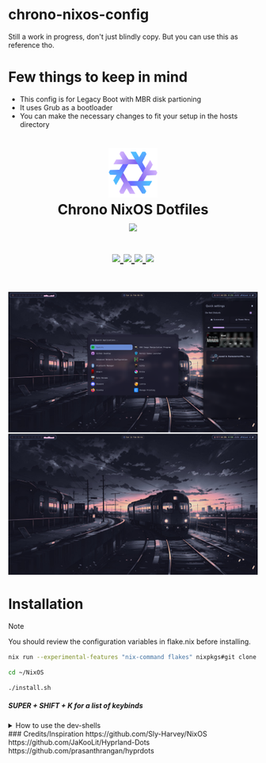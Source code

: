 # chrono-nixos-config
Still a work in progress, don't just blindly copy. But you can use this as reference tho.
# Few things to keep in mind
- This config is for Legacy Boot with MBR disk partioning
- It uses Grub as a bootloader
- You can make the necessary changes to fit your setup in the hosts directory

<h1 align="center">
   <img src="assets/nixos-logo.png" width="100px" />
   <br>
      Chrono NixOS Dotfiles
   <br>
      <img src="https://raw.githubusercontent.com/catppuccin/catppuccin/main/assets/palette/macchiato.png" width="600px" /> <br>
   <div align="center">

   <div align="center">
      <p></p>
      <div align="center">
         <a href="https://github.com/chrollorifat/chrono-nixos-config/stargazers">
            <img src="https://img.shields.io/github/stars/chrollorifat/chrono-nixos-config?color=F5BDE6&labelColor=303446&style=for-the-badge&logo=starship&logoColor=F5BDE6">
         </a>
         <a href="https://github.com/chrollorifat/chrono-nixos-config">
            <img src="https://img.shields.io/github/repo-size/chrollorifat/chrono-nixos-config?color=C6A0F6&labelColor=303446&style=for-the-badge&logo=github&logoColor=C6A0F6">
         </a>
         <a = href="https://nixos.org">
            <img src="https://img.shields.io/badge/NixOS-Unstable-blue?style=for-the-badge&logo=NixOS&logoColor=white&label=NixOS&labelColor=303446&color=91D7E3">
            <!-- <img src="https://img.shields.io/badge/NixOS-unstable-blue.svg?style=for-the-badge&labelColor=303446&logo=NixOS&logoColor=white&color=91D7E3"> -->
         </a>
         <a href="https://github.com/chrollorifat/chrono-nixos-config/blob/main/LICENSE">
            <img src="https://img.shields.io/static/v1.svg?style=for-the-badge&label=License&message=MIT&colorA=313244&colorB=F5A97F&logo=unlicense&logoColor=F5A97F&"/>
         </a>
      </div>
      <br>
   </div>
</h1>

![Screenshot](assets/preview.png)
![Screenshot](assets/preview2.png)

# Installation
> [!Note]
> <p>You should review the configuration variables in flake.nix before installing.</p>
<!-- ## Using the install script -->
```bash
nix run --experimental-features "nix-command flakes" nixpkgs#git clone https://github.com/chrollorifat/chrono-nixos-config.git ~/NixOS
```
```bash
cd ~/NixOS
```
```bash
./install.sh
```
##### SUPER + SHIFT + K for a list of keybinds
<details>
<summary>How to use the dev-shells</summary>
<!-- ##### here is how to use a dev-shell template as defined in dev-shells/default.nix: -->
```bash
nix flake init -t ~/NixOS#NAME
```
or
```bash
nix flake new -t ~/NixOS#NAME PROJECT_NAME
```
</details>
<!-- ## Building manually
> [!IMPORTANT]
> <p>When building manually from the flake make sure to place your hardware-configuration.nix in hosts/Default/<br>
> then change the username variable in flake.nix with your username!! THIS IS IMPORTANT<br>
> afterwards run the command below</p>
```bash
sudo nixos-rebuild switch --flake .#Default
``` -->
### Credits/Inspiration
https://github.com/Sly-Harvey/NixOS<br>
https://github.com/JaKooLit/Hyprland-Dots<br>
https://github.com/prasanthrangan/hyprdots

